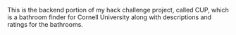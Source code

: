 This is the backend portion of my hack challenge project, called CUP, which is a bathroom finder for Cornell University along with descriptions and ratings for the bathrooms.